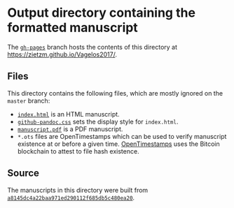 # Output directory containing the formatted manuscript

The [`gh-pages`](https://github.com/zietzm/Vagelos2017/tree/gh-pages) branch hosts the contents of this directory at https://zietzm.github.io/Vagelos2017/.

## Files

This directory contains the following files, which are mostly ignored on the `master` branch:

+ [`index.html`](index.html) is an HTML manuscript.
+ [`github-pandoc.css`](github-pandoc.css) sets the display style for `index.html`.
+ [`manuscript.pdf`](manuscript.pdf) is a PDF manuscript.
+ `*.ots` files are OpenTimestamps which can be used to verify manuscript existence at or before a given time.
  [OpenTimestamps](opentimestamps.org) uses the Bitcoin blockchain to attest to file hash existence.

## Source

The manuscripts in this directory were built from
[`a8145dc4a22baa971ed290112f685db5c480ea20`](https://github.com/zietzm/Vagelos2017/commit/a8145dc4a22baa971ed290112f685db5c480ea20).

